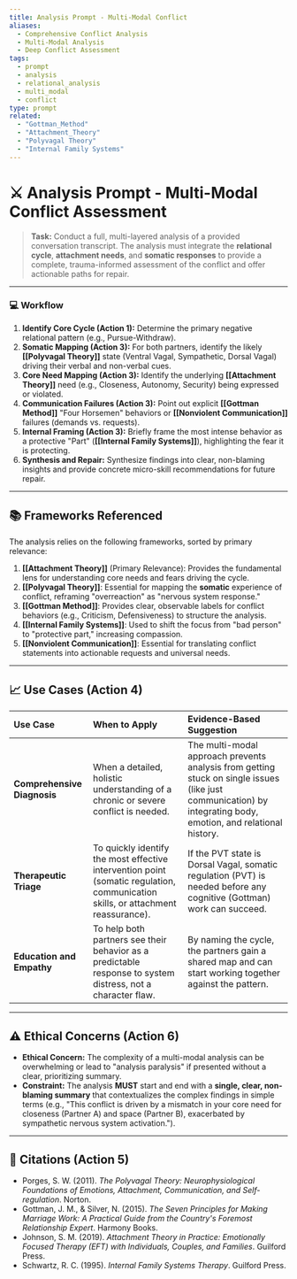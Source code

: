 ```yaml
---
title: Analysis Prompt - Multi-Modal Conflict
aliases:
  - Comprehensive Conflict Analysis
  - Multi-Modal Analysis
  - Deep Conflict Assessment
tags:
  - prompt
  - analysis
  - relational_analysis
  - multi_modal
  - conflict
type: prompt
related:
  - "Gottman_Method"
  - "Attachment_Theory"
  - "Polyvagal Theory"
  - "Internal Family Systems"
---
```


<!-- @format -->

# ⚔️ Analysis Prompt - Multi-Modal Conflict Assessment

> **Task:** Conduct a full, multi-layered analysis of a provided conversation
> transcript. The analysis must integrate the **relational cycle**, **attachment
> needs**, and **somatic responses** to provide a complete, trauma-informed assessment
> of the conflict and offer actionable paths for repair.

---

### 💻 Workflow

1.  **Identify Core Cycle (Action 1):** Determine the primary negative relational
    pattern (e.g., Pursue-Withdraw).
2.  **Somatic Mapping (Action 3):** For both partners, identify the likely
    **[[Polyvagal Theory]]** state (Ventral Vagal, Sympathetic, Dorsal Vagal) driving
    their verbal and non-verbal cues.
3.  **Core Need Mapping (Action 3):** Identify the underlying **[[Attachment Theory]]**
    need (e.g., Closeness, Autonomy, Security) being expressed or violated.
4.  **Communication Failures (Action 3):** Point out explicit **[[Gottman Method]]**
    "Four Horsemen" behaviors or **[[Nonviolent Communication]]** failures (demands vs.
    requests).
5.  **Internal Framing (Action 3):** Briefly frame the most intense behavior as a
    protective "Part" (**[[Internal Family Systems]]**), highlighting the fear it is
    protecting.
6.  **Synthesis and Repair:** Synthesize findings into clear, non-blaming insights and
    provide concrete micro-skill recommendations for future repair.

---

## 📚 Frameworks Referenced

The analysis relies on the following frameworks, sorted by primary relevance:

1.  **[[Attachment Theory]]** (Primary Relevance): Provides the fundamental lens for
    understanding core needs and fears driving the cycle.
2.  **[[Polyvagal Theory]]**: Essential for mapping the **somatic** experience of
    conflict, reframing "overreaction" as "nervous system response."
3.  **[[Gottman Method]]**: Provides clear, observable labels for conflict behaviors
    (e.g., Criticism, Defensiveness) to structure the analysis.
4.  **[[Internal Family Systems]]**: Used to shift the focus from "bad person" to
    "protective part," increasing compassion.
5.  **[[Nonviolent Communication]]**: Essential for translating conflict statements into
    actionable requests and universal needs.

---

## 📈 Use Cases (Action 4)

| Use Case                    | When to Apply                                                                                                                    | Evidence-Based Suggestion                                                                                                                                      |
| :-------------------------- | :------------------------------------------------------------------------------------------------------------------------------- | :------------------------------------------------------------------------------------------------------------------------------------------------------------- |
| **Comprehensive Diagnosis** | When a detailed, holistic understanding of a chronic or severe conflict is needed.                                               | The multi-modal approach prevents analysis from getting stuck on single issues (like just communication) by integrating body, emotion, and relational history. |
| **Therapeutic Triage**      | To quickly identify the most effective intervention point (somatic regulation, communication skills, or attachment reassurance). | If the PVT state is Dorsal Vagal, somatic regulation (PVT) is needed before any cognitive (Gottman) work can succeed.                                          |
| **Education and Empathy**   | To help both partners see their behavior as a predictable response to system distress, not a character flaw.                     | By naming the cycle, the partners gain a shared map and can start working together against the pattern.                                                        |

---

## ⚠️ Ethical Concerns (Action 6)

- **Ethical Concern:** The complexity of a multi-modal analysis can be overwhelming or
  lead to "analysis paralysis" if presented without a clear, prioritizing summary.
- **Constraint:** The analysis **MUST** start and end with a **single, clear,
  non-blaming summary** that contextualizes the complex findings in simple terms (e.g.,
  "This conflict is driven by a mismatch in your core need for closeness (Partner A) and
  space (Partner B), exacerbated by sympathetic nervous system activation.").

---

## 📖 Citations (Action 5)

- Porges, S. W. (2011). _The Polyvagal Theory: Neurophysiological Foundations of
  Emotions, Attachment, Communication, and Self-regulation_. Norton.
- Gottman, J. M., & Silver, N. (2015). _The Seven Principles for Making Marriage Work: A
  Practical Guide from the Country's Foremost Relationship Expert_. Harmony Books.
- Johnson, S. M. (2019). _Attachment Theory in Practice: Emotionally Focused Therapy
  (EFT) with Individuals, Couples, and Families_. Guilford Press.
- Schwartz, R. C. (1995). _Internal Family Systems Therapy_. Guilford Press.
